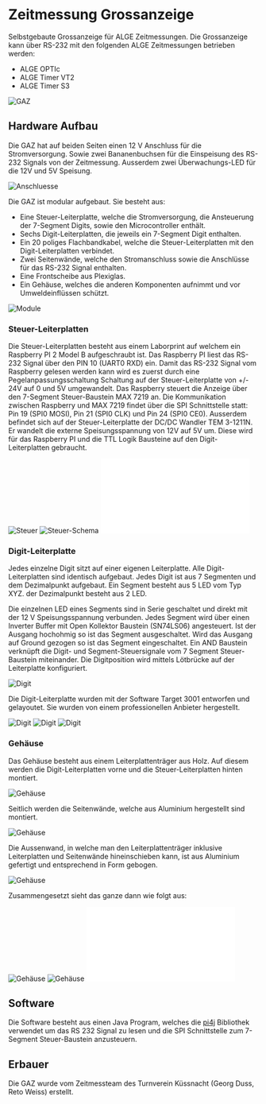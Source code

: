 # Zeitmessung Grossanzeige

Selbstgebaute Grossanzeige für ALGE Zeitmessungen. 
Die Grossanzeige kann über RS-232 mit den folgenden ALGE Zeitmessungen betrieben werden:
* ALGE OPTIc 
* ALGE Timer VT2
* ALGE Timer S3 

![GAZ](images/gaz.jpg "GAZ")

## Hardware Aufbau

Die GAZ hat auf beiden Seiten einen 12 V Anschluss für die Stromversorgung. Sowie zwei Bananenbuchsen für die Einspeisung des RS-232 Signals von der Zeitmessung. Ausserdem zwei Überwachungs-LED für die 12V und 5V Speisung.

![Anschluesse](images/anschluesse.jpg "Anschlüsse")
  
Die GAZ ist modular aufgebaut. Sie besteht aus:
* Eine Steuer-Leiterplatte, welche die Stromversorgung, die Ansteuerung der 7-Segment Digits, sowie den Microcontroller enthält.
* Sechs Digit-Leiterplatten, die jeweils ein 7-Segment Digit enthalten.
* Ein 20 poliges Flachbandkabel, welche die Steuer-Leiterplatten mit den Digit-Leiterplatten verbindet.
* Zwei Seitenwände, welche den Stromanschluss sowie die Anschlüsse für das RS-232 Signal enthalten.
* Eine Frontscheibe aus Plexiglas.
* Ein Gehäuse, welches die anderen Komponenten aufnimmt und vor Umweldeinflüssen schützt.

![Module](images/modular.jpg "Modularer Aufbau")

### Steuer-Leiterplatten
  
Die Steuer-Leiterplatten besteht aus einem Laborprint auf welchem ein Raspberry PI 2 Model B aufgeschraubt ist. Das Raspberry PI liest das RS-232 Signal über den PIN 10 (UART0 RXD) ein. Damit das RS-232 Signal vom Raspberry gelesen werden kann wird es zuerst durch eine Pegelanpassungsschaltung Schaltung auf der Steuer-Leiterplatte von +/- 24V auf 0 und 5V umgewandelt. Das Raspberry steuert die Anzeige über den 7-Segment Steuer-Baustein MAX 7219 an. Die Kommunikation zwischen Raspberry und MAX 7219 findet über die SPI Schnittstelle statt: Pin 19 (SPI0 MOSI), Pin 21 (SPI0 CLK) und Pin 24 (SPI0 CE0). Ausserdem befindet sich auf der Steuer-Leiterplatte der DC/DC Wandler TEM 3-1211N. Er wandelt die externe Speisungsspannung von 12V auf 5V um. Diese wird für das Raspberry PI und die TTL Logik Bausteine auf den Digit-Leiterplatten gebraucht.

![Steuer](images/steuer.jpg "Steuer Leiterplatte")
![Steuer-Schema](images/steuer-schema.png "Steuer Leiterplatte Schema")
![Steuer](hardware/SteuerLeiterplatte.vsd "Steuer Leiterplatte")

### Digit-Leiterplatte

Jedes einzelne Digit sitzt auf einer eigenen Leiterplatte. Alle Digit-Leiterplatten sind identisch aufgebaut. Jedes Digit ist aus 7 Segmenten und dem Dezimalpunkt aufgebaut. Ein Segment besteht aus 5 LED vom Typ XYZ. der Dezimalpunkt besteht aus 2 LED.

Die einzelnen LED eines Segments sind in Serie geschaltet und direkt mit der 12 V Speisungsspannung verbunden. Jedes Segment wird über einen Inverter Buffer mit Open Kollektor Baustein (SN74LS06) angesteuert. Ist der Ausgang hochohmig so ist das Segment ausgeschaltet. Wird das Ausgang auf Ground gezogen so ist das Segment eingeschaltet. Ein AND Baustein verknüpft die Digit- und Segment-Steuersignale vom 7 Segment Steuer-Baustein miteinander. Die Digitposition wird mittels Lötbrücke auf der Leiterplatte konfiguriert. 

![Digit](images/digit.jgp "Digit Leiterplatte")

Die Digit-Leiterplatte wurden mit der Software Target 3001 entworfen und gelayoutet. Sie wurden von einem professionellen Anbieter hergestellt.  

![Digit](image/digit-schema.png "Digit Leiterplatte Schema")
![Digit](image/digit-layout.png "Digit Leiterplatte Layout")
![Digit](hardware/DigitLeiterplatte.T3000 "Target 3001 Datei")   

### Gehäuse

Das Gehäuse besteht aus einem Leiterplattenträger aus Holz. Auf diesem werden die Digit-Leiterplatten vorne und die Steuer-Leiterplatten hinten montiert.

![Gehäuse](image/gehaeuse-lp-traeger.png "Gehäuse Leiterplatten Träger") 

Seitlich werden die Seitenwände, welche aus Aluminium hergestellt sind montiert.

![Gehäuse](image/gehaeuse-seitenwand.png "Gehäuse Seitenwand")

Die Aussenwand, in welche man den Leiterplattenträger inklusive Leiterplatten und Seitenwände hineinschieben kann, ist aus Aluminium gefertigt und entsprechend in Form gebogen.
 
![Gehäuse](image/gehaeuse-aussen.png "Gehäuse Aussenwand")

Zusammengesetzt sieht das ganze dann wie folgt aus:

![Gehäuse](image/gehaeuse.png "Gehäuse")
![Gehäuse](image/gehaeuse-seitenansicht.png "Gehäuse Seitenansicht")
![Gehäuse](hardware/Gehaeuse.vsd "Gehäuse")


## Software

Die Software besteht aus einen Java Program, welches die [pi4j](http://pi4j.com/) Bibliothek verwendet um das RS 232 Signal zu lesen und die SPI Schnittstelle zum 7-Segment Steuer-Baustein anzusteuern.

## Erbauer

Die GAZ wurde vom Zeitmessteam des Turnverein Küssnacht (Georg Duss, Reto Weiss) erstellt. 



